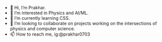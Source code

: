- 👋 Hi, I’m Prakhar.
- 👀 I’m interested in Physics and AI/ML.
- 🌱 I’m currently learning CSS.
- 💞️ I’m looking to collaborate on projects working on the intersections of physics and computer science.
- 📫 How to reach me, ig:@prakhar0703

<!---
prakhar0703/prakhar0703 is a ✨ special ✨ repository because its `README.md` (this file) appears on your GitHub profile.
You can click the Preview link to take a look at your changes.
--->
